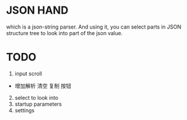 # JSON HAND
 which is a json-string parser. And using it, you can select parts in JSON structure tree to look into part of the json value.

 # TODO
 1. input scroll
 - 增加解析 清空 复制 按钮
 2. select to look into
 3. startup parameters
 4. settings